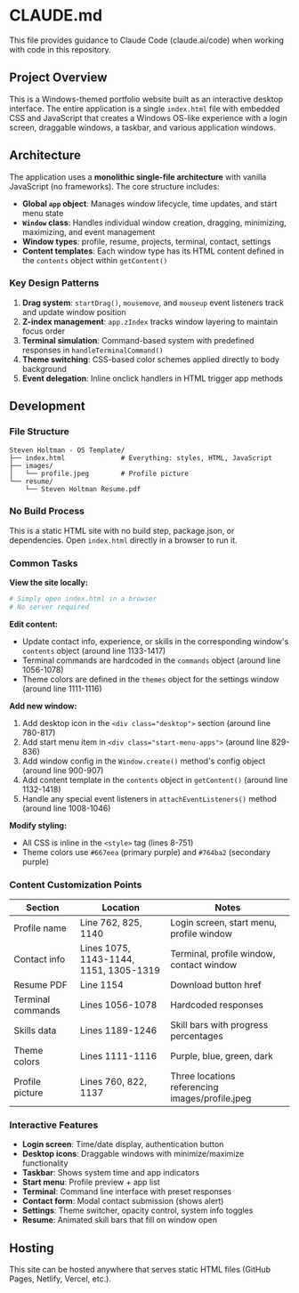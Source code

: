 # CLAUDE.md

This file provides guidance to Claude Code (claude.ai/code) when working with code in this repository.

## Project Overview

This is a Windows-themed portfolio website built as an interactive desktop interface. The entire application is a single `index.html` file with embedded CSS and JavaScript that creates a Windows OS-like experience with a login screen, draggable windows, a taskbar, and various application windows.

## Architecture

The application uses a **monolithic single-file architecture** with vanilla JavaScript (no frameworks). The core structure includes:

- **Global `app` object**: Manages window lifecycle, time updates, and start menu state
- **`Window` class**: Handles individual window creation, dragging, minimizing, maximizing, and event management
- **Window types**: profile, resume, projects, terminal, contact, settings
- **Content templates**: Each window type has its HTML content defined in the `contents` object within `getContent()`

### Key Design Patterns

1. **Drag system**: `startDrag()`, `mousemove`, and `mouseup` event listeners track and update window position
2. **Z-index management**: `app.zIndex` tracks window layering to maintain focus order
3. **Terminal simulation**: Command-based system with predefined responses in `handleTerminalCommand()`
4. **Theme switching**: CSS-based color schemes applied directly to body background
5. **Event delegation**: Inline onclick handlers in HTML trigger app methods

## Development

### File Structure
```
Steven Holtman - OS Template/
├── index.html              # Everything: styles, HTML, JavaScript
├── images/
│   └── profile.jpeg        # Profile picture
└── resume/
    └── Steven Holtman Resume.pdf
```

### No Build Process
This is a static HTML site with no build step, package.json, or dependencies. Open `index.html` directly in a browser to run it.

### Common Tasks

**View the site locally:**
```bash
# Simply open index.html in a browser
# No server required
```

**Edit content:**
- Update contact info, experience, or skills in the corresponding window's `contents` object (around line 1133-1417)
- Terminal commands are hardcoded in the `commands` object (around line 1056-1078)
- Theme colors are defined in the `themes` object for the settings window (around line 1111-1116)

**Add new window:**
1. Add desktop icon in the `<div class="desktop">` section (around line 780-817)
2. Add start menu item in `<div class="start-menu-apps">` (around line 829-836)
3. Add window config in the `Window.create()` method's config object (around line 900-907)
4. Add content template in the `contents` object in `getContent()` (around line 1132-1418)
5. Handle any special event listeners in `attachEventListeners()` method (around line 1008-1046)

**Modify styling:**
- All CSS is inline in the `<style>` tag (lines 8-751)
- Theme colors use `#667eea` (primary purple) and `#764ba2` (secondary purple)

### Content Customization Points

| Section | Location | Notes |
|---------|----------|-------|
| Profile name | Line 762, 825, 1140 | Login screen, start menu, profile window |
| Contact info | Lines 1075, 1143-1144, 1151, 1305-1319 | Terminal, profile window, contact window |
| Resume PDF | Line 1154 | Download button href |
| Terminal commands | Lines 1056-1078 | Hardcoded responses |
| Skills data | Lines 1189-1246 | Skill bars with progress percentages |
| Theme colors | Lines 1111-1116 | Purple, blue, green, dark |
| Profile picture | Lines 760, 822, 1137 | Three locations referencing images/profile.jpeg |

### Interactive Features

- **Login screen**: Time/date display, authentication button
- **Desktop icons**: Draggable windows with minimize/maximize functionality
- **Taskbar**: Shows system time and app indicators
- **Start menu**: Profile preview + app list
- **Terminal**: Command line interface with preset responses
- **Contact form**: Modal contact submission (shows alert)
- **Settings**: Theme switcher, opacity control, system info toggles
- **Resume**: Animated skill bars that fill on window open

## Hosting

This site can be hosted anywhere that serves static HTML files (GitHub Pages, Netlify, Vercel, etc.).
